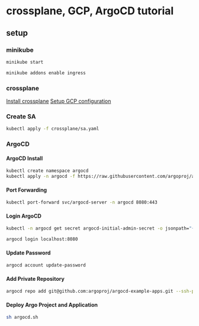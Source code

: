# crossplane, GCP, ArgoCD tutorial

## setup

### minikube

```bash
minikube start

minikube addons enable ingress
```

### crossplane

[Install crossplane](https://crossplane.io/docs/v1.10/getting-started/install-configure.html#install-crossplane)
[Setup GCP configuration](https://crossplane.io/docs/v1.10/getting-started/install-configure.html#install-crossplane)

### Create SA

```bash
kubectl apply -f crossplane/sa.yaml
```

### ArgoCD

#### ArgoCD Install

```bash
kubectl create namespace argocd
kubectl apply -n argocd -f https://raw.githubusercontent.com/argoproj/argo-cd/stable/manifests/install.yaml
```

#### Port Forwarding

```bash
kubectl port-forward svc/argocd-server -n argocd 8080:443
```

#### Login ArgoCD

```bash
kubectl -n argocd get secret argocd-initial-admin-secret -o jsonpath="{.data.password}" | base64 -d; echo # get password

argocd login localhost:8080
```

#### Update Password

```bash
argocd account update-password
```

#### Add Private Repository

```bash
argocd repo add git@github.com:argoproj/argocd-example-apps.git --ssh-private-key-path ~/.ssh/id_rsa
```

#### Deploy Argo Project and Application

```bash
sh argocd.sh
```
